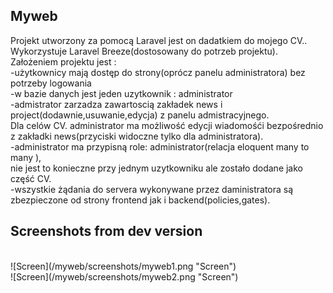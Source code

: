 ## Myweb <br>
Projekt utworzony za pomocą  Laravel jest on dadatkiem do mojego CV.. <br>
Wykorzystuje Laravel Breeze(dostosowany do potrzeb projektu).<br>
Założeniem projektu jest : <br>
-użytkownicy mają dostęp do strony(oprócz panelu administratora) bez potrzeby logowania <br>
-w bazie danych jest jeden uzytkownik : administrator <br>
-admistrator zarzadza zawartoscią zakładek news i project(dodawnie,usuwanie,edycja) z panelu admistracyjnego. <br>
Dla celów CV. administrator ma możliwość  edycji wiadomośći bezpośrednio<br>
z zakładki news(przyciski widoczne tylko dla administratora).<br>
-administrator ma przypisną role: administrator(relacja eloquent many to many ),<br>
nie jest to konieczne przy jednym uzytkowniku ale zostało dodane jako część CV.<br>
-wszystkie żądania do servera wykonywane przez daministratora są zbezpieczone od strony frontend jak i backend(policies,gates).<br>

## Screenshots from dev version 
<br>
![Screen](/myweb/screenshots/myweb1.png "Screen") <br>
![Screen](/myweb/screenshots/myweb2.png "Screen") <br>
